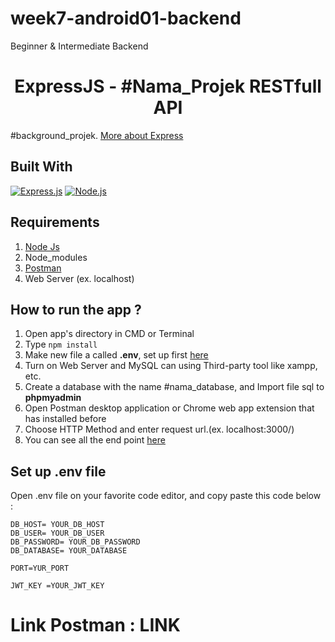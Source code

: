 # week7-android01-backend
Beginner &amp; Intermediate Backend
<h1 align="center">ExpressJS - #Nama_Projek RESTfull API</h1>

#background_projek. [More about Express](https://en.wikipedia.org/wiki/Express.js)

## Built With

[![Express.js](https://img.shields.io/badge/Express.js-4.x-orange.svg?style=rounded-square)](https://expressjs.com/en/starter/installing.html)
[![Node.js](https://img.shields.io/badge/Node.js-v.12.13-green.svg?style=rounded-square)](https://nodejs.org/)

## Requirements

1. <a href="https://nodejs.org/en/download/">Node Js</a>
2. Node_modules
3. <a href="https://www.getpostman.com/">Postman</a>
4. Web Server (ex. localhost)

## How to run the app ?

1. Open app's directory in CMD or Terminal
2. Type `npm install`
3. Make new file a called **.env**, set up first [here](#set-up-env-file)
4. Turn on Web Server and MySQL can using Third-party tool like xampp, etc.
5. Create a database with the name #nama_database, and Import file sql to **phpmyadmin**
6. Open Postman desktop application or Chrome web app extension that has installed before
7. Choose HTTP Method and enter request url.(ex. localhost:3000/)
8. You can see all the end point [here](#end-point)

## Set up .env file

Open .env file on your favorite code editor, and copy paste this code below :

```
DB_HOST= YOUR_DB_HOST
DB_USER= YOUR_DB_USER
DB_PASSWORD= YOUR_DB_PASSWORD
DB_DATABASE= YOUR_DATABASE

PORT=YUR_PORT

JWT_KEY =YOUR_JWT_KEY
```


# Link Postman : LINK
